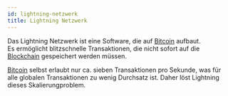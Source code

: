 ```yaml
---
id: lightning-netzwerk
title: Lightning Netzwerk
---
```


Das Lightning Netzwerk ist eine Software, die auf [Bitcoin](../b/bitcoin) aufbaut.  
Es ermöglicht blitzschnelle Transaktionen, die nicht sofort auf die [Blockchain](../b/blockchain) gespeichert werden müssen.

[Bitcoin](../b/bitcoin) selbst erlaubt nur ca. sieben Transaktionen pro Sekunde, was für alle globalen Transaktionen zu wenig Durchsatz ist. Daher löst Lightning dieses Skalierungproblem.
